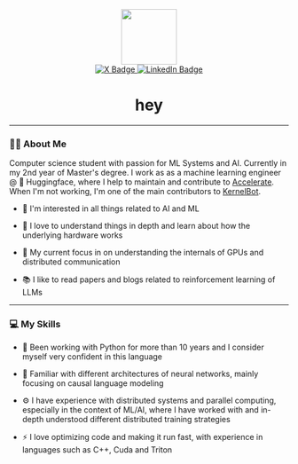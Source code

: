 <div id='header' align='center'>
  <img src='https://media.giphy.com/media/7NoNw4pMNTvgc/giphy.gif' width='100'>

  <div id="badges">
    <a href='https://x.com/m_sirovatka'>
      <img src="https://img.shields.io/badge/X-black?style=for-the-badge&logo=x&logoColor=white" alt="X Badge"/>
    </a>
    <a href='https://www.linkedin.com/in/matej-sirovatka-45959b256/'>
      <img src="https://img.shields.io/badge/LinkedIn-blue?style=for-the-badge&logo=linkedin&logoColor=white" alt="LinkedIn Badge"/>
    </a>
  </div>

  <h1>
    hey
  </h1>
</div>

---

### 👨‍💻 About Me 

Computer science student with passion for ML Systems and AI. Currently in my 2nd year of Master's degree. I work as as a machine learning engineer @ 🤗 Huggingface, where I help to maintain and contribute to [Accelerate](https://github.com/huggingface/accelerate). When I'm not working, I'm one of the main contributors to [KernelBot](https://github.com/gpu-mode/discord-cluster-manager).

- :telescope: I'm interested in all things related to AI and ML

- :brain: I love to understand things in depth and learn about how the underlying hardware works

- :seedling: My current focus in on understanding the internals of GPUs and distributed communication

- :books: I like to read papers and blogs related to reinforcement learning of LLMs

---

### 💻 My Skills

- 🐍 Been working with Python for more than 10 years and I consider myself very confident in this language

- 🧠 Familiar with different architectures of neural networks, mainly focusing on causal language modeling

- ⚙️ I have experience with distributed systems and parallel computing, especially in the context of ML/AI, where I have worked with and in-depth understood different distributed training strategies 

- ⚡️ I love optimizing code and making it run fast, with experience in languages such as C++, Cuda and Triton
